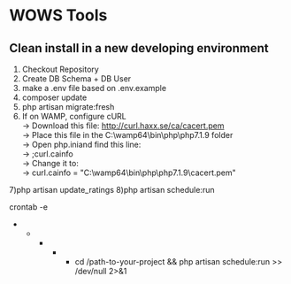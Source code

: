 # WOWS Tools

## Clean install in a new developing environment
1) Checkout Repository
2) Create DB Schema + DB User
3) make a .env file based on .env.example
4) composer update 
5) php artisan migrate:fresh
6) If on WAMP, configure cURL <br />
-> Download this file: http://curl.haxx.se/ca/cacert.pem <br />
-> Place this file in the C:\wamp64\bin\php\php7.1.9 folder<br />
-> Open php.iniand find this line: <br />
-> ;curl.cainfo <br />
-> Change it to: <br />
-> curl.cainfo = "C:\wamp64\bin\php\php7.1.9\cacert.pem" <br />

7)php artisan update_ratings
8)php artisan schedule:run

crontab -e
* * * * * cd /path-to-your-project && php artisan schedule:run >> /dev/null 2>&1